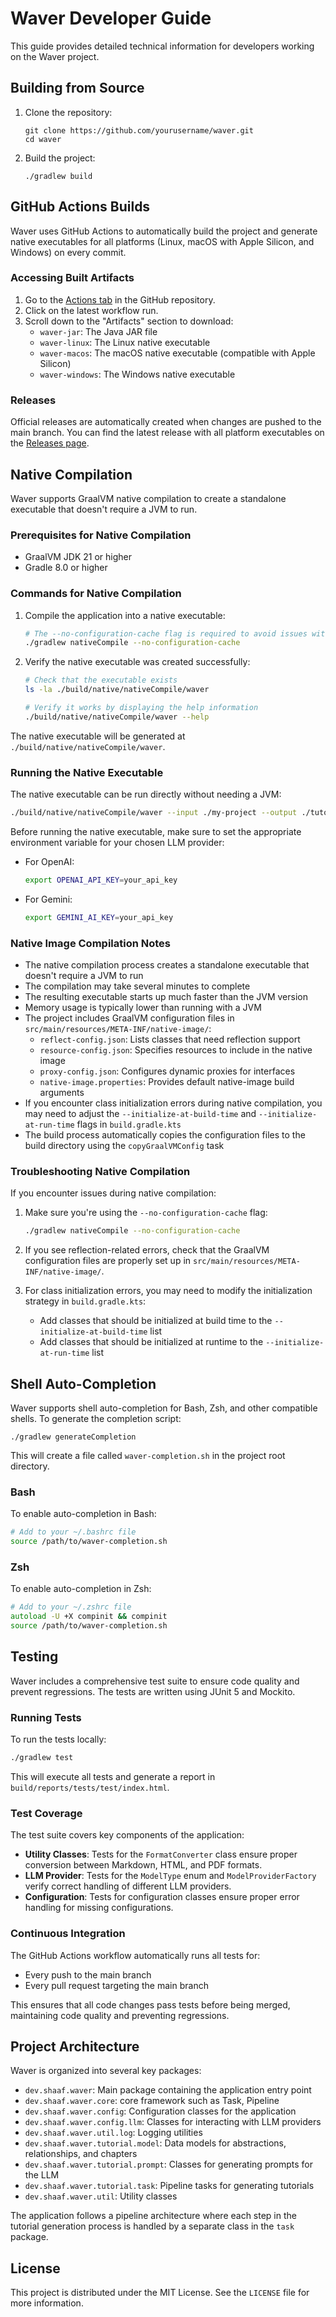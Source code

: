 # Waver Developer Guide

This guide provides detailed technical information for developers working on the Waver project.

## Building from Source

1. Clone the repository:
   ```
   git clone https://github.com/yourusername/waver.git
   cd waver
   ```

2. Build the project:
   ```
   ./gradlew build
   ```

## GitHub Actions Builds

Waver uses GitHub Actions to automatically build the project and generate native executables for all platforms (Linux, macOS with Apple Silicon, and Windows) on every commit.

### Accessing Built Artifacts

1. Go to the [Actions tab](https://github.com/yourusername/waver/actions) in the GitHub repository.
2. Click on the latest workflow run.
3. Scroll down to the "Artifacts" section to download:
   - `waver-jar`: The Java JAR file
   - `waver-linux`: The Linux native executable
   - `waver-macos`: The macOS native executable (compatible with Apple Silicon)
   - `waver-windows`: The Windows native executable

### Releases

Official releases are automatically created when changes are pushed to the main branch. You can find the latest release with all platform executables on the [Releases page](https://github.com/yourusername/waver/releases).

## Native Compilation

Waver supports GraalVM native compilation to create a standalone executable that doesn't require a JVM to run.

### Prerequisites for Native Compilation

- GraalVM JDK 21 or higher
- Gradle 8.0 or higher

### Commands for Native Compilation

1. Compile the application into a native executable:
   ```bash
   # The --no-configuration-cache flag is required to avoid issues with Gradle's configuration cache
   ./gradlew nativeCompile --no-configuration-cache
   ```

2. Verify the native executable was created successfully:
   ```bash
   # Check that the executable exists
   ls -la ./build/native/nativeCompile/waver
   
   # Verify it works by displaying the help information
   ./build/native/nativeCompile/waver --help
   ```

The native executable will be generated at `./build/native/nativeCompile/waver`.

### Running the Native Executable

The native executable can be run directly without needing a JVM:

```bash
./build/native/nativeCompile/waver --input ./my-project --output ./tutorials --project-name "My Project" --llm-provider OpenAI
```

Before running the native executable, make sure to set the appropriate environment variable for your chosen LLM provider:

- For OpenAI:
  ```bash
  export OPENAI_API_KEY=your_api_key
  ```

- For Gemini:
  ```bash
  export GEMINI_AI_KEY=your_api_key
  ```

### Native Image Compilation Notes

- The native compilation process creates a standalone executable that doesn't require a JVM to run
- The compilation may take several minutes to complete
- The resulting executable starts up much faster than the JVM version
- Memory usage is typically lower than running with a JVM
- The project includes GraalVM configuration files in `src/main/resources/META-INF/native-image/`:
  - `reflect-config.json`: Lists classes that need reflection support
  - `resource-config.json`: Specifies resources to include in the native image
  - `proxy-config.json`: Configures dynamic proxies for interfaces
  - `native-image.properties`: Provides default native-image build arguments
- If you encounter class initialization errors during native compilation, you may need to adjust the `--initialize-at-build-time` and `--initialize-at-run-time` flags in `build.gradle.kts`
- The build process automatically copies the configuration files to the build directory using the `copyGraalVMConfig` task

### Troubleshooting Native Compilation

If you encounter issues during native compilation:

1. Make sure you're using the `--no-configuration-cache` flag:
   ```bash
   ./gradlew nativeCompile --no-configuration-cache
   ```

2. If you see reflection-related errors, check that the GraalVM configuration files are properly set up in `src/main/resources/META-INF/native-image/`.

3. For class initialization errors, you may need to modify the initialization strategy in `build.gradle.kts`:
   - Add classes that should be initialized at build time to the `--initialize-at-build-time` list
   - Add classes that should be initialized at runtime to the `--initialize-at-run-time` list

## Shell Auto-Completion

Waver supports shell auto-completion for Bash, Zsh, and other compatible shells. To generate the completion script:

```
./gradlew generateCompletion
```

This will create a file called `waver-completion.sh` in the project root directory.

### Bash

To enable auto-completion in Bash:

```bash
# Add to your ~/.bashrc file
source /path/to/waver-completion.sh
```

### Zsh

To enable auto-completion in Zsh:

```zsh
# Add to your ~/.zshrc file
autoload -U +X compinit && compinit
source /path/to/waver-completion.sh
```

## Testing

Waver includes a comprehensive test suite to ensure code quality and prevent regressions. The tests are written using JUnit 5 and Mockito.

### Running Tests

To run the tests locally:

```bash
./gradlew test
```

This will execute all tests and generate a report in `build/reports/tests/test/index.html`.

### Test Coverage

The test suite covers key components of the application:

- **Utility Classes**: Tests for the `FormatConverter` class ensure proper conversion between Markdown, HTML, and PDF formats.
- **LLM Provider**: Tests for the `ModelType` enum and `ModelProviderFactory` verify correct handling of different LLM providers.
- **Configuration**: Tests for configuration classes ensure proper error handling for missing configurations.

### Continuous Integration

The GitHub Actions workflow automatically runs all tests for:
- Every push to the main branch
- Every pull request targeting the main branch

This ensures that all code changes pass tests before being merged, maintaining code quality and preventing regressions.

## Project Architecture

Waver is organized into several key packages:

- `dev.shaaf.waver`: Main package containing the application entry point
- `dev.shaaf.waver.core`: core framework such as Task, Pipeline
- `dev.shaaf.waver.config`: Configuration classes for the application
- `dev.shaaf.waver.config.llm`: Classes for interacting with LLM providers
- `dev.shaaf.waver.util.log`: Logging utilities
- `dev.shaaf.waver.tutorial.model`: Data models for abstractions, relationships, and chapters
- `dev.shaaf.waver.tutorial.prompt`: Classes for generating prompts for the LLM
- `dev.shaaf.waver.tutorial.task`: Pipeline tasks for generating tutorials
- `dev.shaaf.waver.util`: Utility classes

The application follows a pipeline architecture where each step in the tutorial generation process is handled by a separate class in the `task` package.

## License

This project is distributed under the MIT License. See the `LICENSE` file for more information.